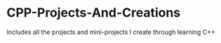 # CPP-Projects-And-Creations
Includes all the projects and mini-projects I create through learning C++
